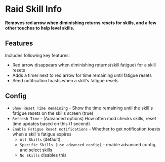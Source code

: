 # Raid Skill Info

**Removes red arrow when diminishing returns resets for skills, and a few other touches to help level skills.**

## Features

Includes following key features:

- Red arrow disappears when diminishing returns(skill fatigue) for a skill resets
- Adds a timer next to red arrow for time remaining until fatigue resets
- Send notification toasts when a skill's fatigue resets

## Config

- `Show Reset Time Remaining` - Show the time remaining until the skill's fatigue resets on the skills screen (true)
- `Refresh Time` - (Advanced options) How often mod checks skills, reset time updates based on this (1 second)
- `Enable Fatigue Reset notifications` - Whether to get notification toasts when a skill's fatigue expires
  - `All Skills` (default)
  - `Specific Skills (use advanced config)` - enable advanced config, and select skills
  - `No Skills` disables this
